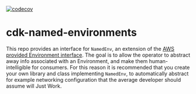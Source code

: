 [![codecov](https://codecov.io/gh/time-loop/cdk-named-environments/branch/main/graph/badge.svg?token=vxIlqfu4hL)](https://codecov.io/gh/time-loop/cdk-named-environments)

# cdk-named-environments

This repo provides an interface for `NamedEnv`, an extension of the [AWS provided Environment interface](https://docs.aws.amazon.com/cdk/api/v2/docs/aws-cdk-lib.Environment.html). The goal is to allow the operator to abstract away info associated with an Environment, and make them human-intelligible for consumers. For this reason it is recommended that you create your own library and class implementing `NamedEnv`, to automatically abstract for example networking configuration that the average developer should assume will Just Work.
